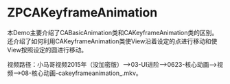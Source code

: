 # ZPCAKeyframeAnimation
本Demo主要介绍了CABasicAnimation类和CAKeyframeAnimation类的区别。还介绍了如何利用CAKeyframeAnimation类使View沿着设定的点进行移动和使View按照设定的圆进行移动。

视频路径：小马哥视频2015年（没加密版）——>03-UI进阶——>0623-核心动画——>视频——>08-核心动画-cakeyframeanimation_.mkv。
